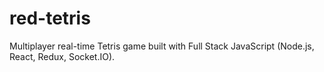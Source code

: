 # red-tetris
Multiplayer real-time Tetris game built with Full Stack JavaScript (Node.js, React, Redux, Socket.IO). 
